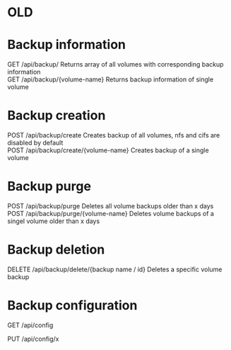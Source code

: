 # OLD

# Backup information
GET     /api/backup/                     Returns array of all volumes with corresponding backup information  
GET     /api/backup/{volume-name}        Returns backup information of single volume  

# Backup creation
POST    /api/backup/create                Creates backup of all volumes, nfs and cifs are disabled by default  
POST    /api/backup/create/{volume-name}  Creates backup of a single volume  

# Backup purge
POST    /api/backup/purge                       Deletes all volume backups older than x days
POST    /api/backup/purge/{volume-name}         Deletes volume backups of a singel volume older than x days

# Backup deletion
DELETE    /api/backup/delete/{backup name / id}   Deletes a specific volume backup

# Backup configuration
GET     /api/config

PUT /api/config/x